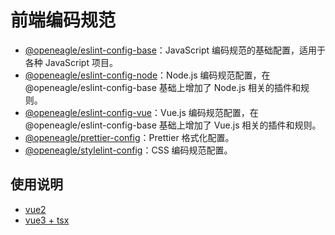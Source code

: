 # 前端编码规范

- [@openeagle/eslint-config-base](./packages/eslint-config-base)：JavaScript 编码规范的基础配置，适用于各种 JavaScript 项目。
- [@openeagle/eslint-config-node](./packages/eslint-config-node)：Node.js 编码规范配置，在 @openeagle/eslint-config-base 基础上增加了 Node.js 相关的插件和规则。
- [@openeagle/eslint-config-vue](./packages/eslint-config-vue)：Vue.js 编码规范配置，在 @openeagle/eslint-config-base 基础上增加了 Vue.js 相关的插件和规则。
- [@openeagle/prettier-config](./packages/prettier-config)：Prettier 格式化配置。
- [@openeagle/stylelint-config](./packages/stylelint-config)：CSS 编码规范配置。

## 使用说明

- [vue2](./docs/vue2.md)
- [vue3 + tsx](./docs/vue3-tsx.md)

